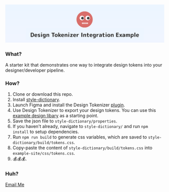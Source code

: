 ![Banner Image](https://github.com/leebert/design-tokenizer-integration-example/blob/main/example-site/images/banner.png)

### What?
A starter kit that demonstrates one way to integrate design tokens into your designer/developer pipeline.

### How?
1. Clone or download this repo.
1. Install [style-dictionary](https://amzn.github.io/style-dictionary/#/).
1. Launch Figma and install the Design Tokenizer [plugin](https://www.figma.com/file/4wWBG2jvrepyuV1cvOzsL3/ExampleDesignTokenLibrary).
1. Use Design Tokenizer to export your design tokens. You can use this [example design libary](https://www.figma.com/file/4wWBG2jvrepyuV1cvOzsL3/ExampleDesignTokenLibrary) as a starting point.
1. Save the json file to `style-dictionary/properties`. 
1. If you haven't already, navigate to `style-dictionary/` and run `npm install` to setup dependencies.
1. Run `npm run build` to generate css variables, which are saved to `style-dictionary/build/tokens.css`. 
1. Copy-paste the content of `style-dictionary/build/tokens.css` into `example-site/css/tokens.css`.
1. 💰💰💰.

### Huh?
[Email Me](mailto:lbrenner@alegion.com)
